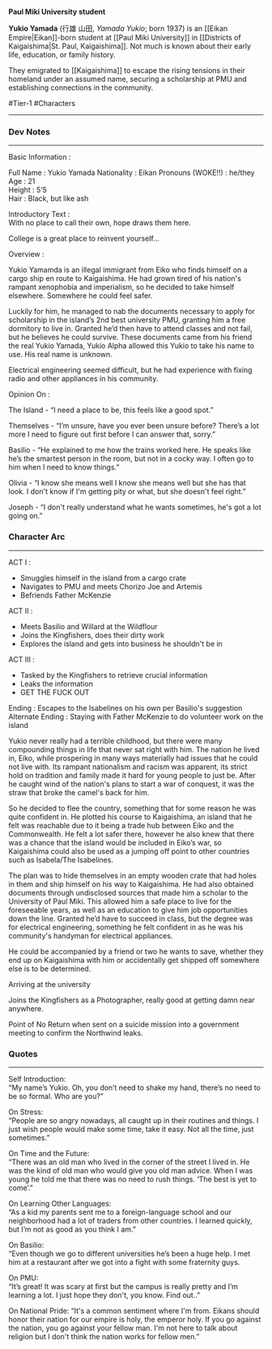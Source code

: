 **Paul Miki University student**

**Yukio Yamada** (行雄 山田, *Yamada Yukio*; born 1937) is an [[Eikan Empire|Eikan]]-born student at [[Paul Miki University]] in [[Districts of Kaigaishima|St. Paul, Kaigaishima]]. Not much is known about their early life, education, or family history.

They emigrated to [[Kaigaishima]] to escape the rising tensions in their homeland under an assumed name, securing a scholarship at PMU and establishing connections in the community.

#Tier-1 #Characters 

---
### Dev Notes
---
Basic Information :  
  
Full Name : Yukio Yamada
Nationality : Eikan
Pronouns (WOKE!!) : he/they  
Age : 21  
Height : 5’5  
Hair : Black, but like ash  
  
Introductory Text :  
With no place to call their own, hope draws them here.

College is a great place to reinvent yourself…  
  
Overview :  
  
Yukio Yamamda is an illegal immigrant from Eiko who finds himself on a cargo ship en route to Kaigaishima. He had grown tired of his nation's rampant xenophobia and imperialism, so he decided to take himself elsewhere. Somewhere he could feel safer.  
  
Luckily for him, he managed to nab the documents necessary to apply for scholarship in the island’s 2nd best university PMU, granting him a free dormitory to live in. Granted he’d then have to attend classes and not fail, but he believes he could survive. These documents came from his friend the real Yukio Yamada, Yukio Alpha allowed this Yukio to take his name to use. His real name is unknown.  
  
Electrical engineering seemed difficult, but he had experience with fixing radio and other appliances in his community.  
  
Opinion On : 

  
The Island - “I need a place to be, this feels like a good spot.”

  
Themselves - “I’m unsure, have you ever been unsure before? There’s a lot more I need to figure out first before I can answer that, sorry.”

  
Basilio - “He explained to me how the trains worked here. He speaks like he’s the smartest person in the room, but not in a cocky way. I often go to him when I need to know things.”

  
Olivia - “I know she means well I know she means well but she has that look. I don't know if I'm getting pity or what, but she doesn't feel right.”
  
Joseph - “I don't really understand what he wants sometimes, he's got a lot going on.”  
  
### Character Arc
---
ACT I :  
- Smuggles himself in the island from a cargo crate  
- Navigates to PMU and meets Chorizo Joe and Artemis  
- Befriends Father McKenzie  
  
ACT II :  
- Meets Basilio and Willard at the Wildflour  
- Joins the Kingfishers, does their dirty work  
- Explores the island and gets into business he shouldn't be in  
  
ACT III :  
- Tasked by the Kingfishers to retrieve crucial information  
- Leaks the information  
- GET THE FUCK OUT  
  
Ending : Escapes to the Isabelines on his own per Basilio's suggestion  
Alternate Ending : Staying with Father McKenzie to do volunteer work on the island
  
Yukio never really had a terrible childhood, but there were many compounding things in life that never sat right with him. The nation he lived in, Eiko, while prospering in many ways materially had issues that he could not live with. Its rampant nationalism and racism was apparent, its strict hold on tradition and family made it hard for young people to just be. After he caught wind of the nation's plans to start a war of conquest, it was the straw that broke the camel's back for him.  
  
So he decided to flee the country, something that for some reason he was quite confident in. He plotted his course to Kaigaishima, an island that he felt was reachable due to it being a trade hub between Eiko and the Commonwealth. He felt a lot safer there, however he also knew that there was a chance that the island would be included in Eiko’s war, so Kaigaishima could also be used as a jumping off point to other countries such as Isabela/The Isabelines.  
  
The plan was to hide themselves in an empty wooden crate that had holes in them and ship himself on his way to Kaigaishima. He had also obtained documents through undisclosed sources that made him a scholar to the University of Paul Miki. This allowed him a safe place to live for the foreseeable years, as well as an education to give him job opportunities down the line. Granted he’d have to succeed in class, but the degree was for electrical engineering, something he felt confident in as he was his community's handyman for electrical appliances.  
  

He could be accompanied by a friend or two he wants to save, whether they end up on Kaigaishima with him or accidentally get shipped off somewhere else is to be determined.  
  
Arriving at the university  
  

Joins the Kingfishers as a Photographer, really good at getting damn near anywhere.

Point of No Return when sent on a suicide mission into a government meeting to confirm the Northwind leaks.

### Quotes
---
Self Introduction:  
“My name’s Yukio. Oh, you don’t need to shake my hand, there’s no need to be so formal. Who are you?”  
  
On Stress:  
“People are so angry nowadays, all caught up in their routines and things. I just wish people would make some time, take it easy. Not all the time, just sometimes.”  
  
On Time and the Future:  
“There was an old man who lived in the corner of the street I lived in. He was the kind of old man who would give you old man advice. When I was young he told me that there was no need to rush things. ‘The best is yet to come’.”  
  
On Learning Other Languages:  
“As a kid my parents sent me to a foreign-language school and our neighborhood had a lot of traders from other countries. I learned quickly, but I’m not as good as you think I am.”  
  
On Basilio:  
“Even though we go to different universities he’s been a huge help. I met him at a restaurant after we got into a fight with some fraternity guys.

  
On PMU:  
“It’s great! It was scary at first but the campus is really pretty and I’m learning a lot. I just hope they don't, you know. Find out..”

On National Pride:
“It's a common sentiment where I'm from. Eikans should honor their nation for our empire is holy, the emperor holy. If you go against the nation, you go against your fellow man. I'm not here to talk about religion but I don't think the nation works for fellow men.”